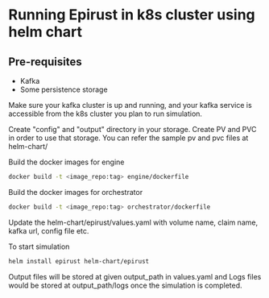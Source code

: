 # Running Epirust in k8s cluster using helm chart

## Pre-requisites

* Kafka 
* Some persistence storage

Make sure your kafka cluster is up and running, and your kafka service is accessible from the k8s cluster you plan to run simulation.

Create "config" and "output" directory in your storage.
Create PV and PVC in order to use that storage. You can refer the sample pv and pvc files at helm-chart/ 

Build the docker images for engine
```sh
docker build -t <image_repo:tag> engine/dockerfile
```
Build the docker images for orchestrator
```sh
docker build -t <image_repo:tag> orchestrator/dockerfile
```
Update the helm-chart/epirust/values.yaml with volume name, claim name, kafka url, config file etc.

To start simulation
```sh
helm install epirust helm-chart/epirust
```

Output files will be stored at given output_path in values.yaml and Logs files would be stored at output_path/logs once the simulation is completed.  
